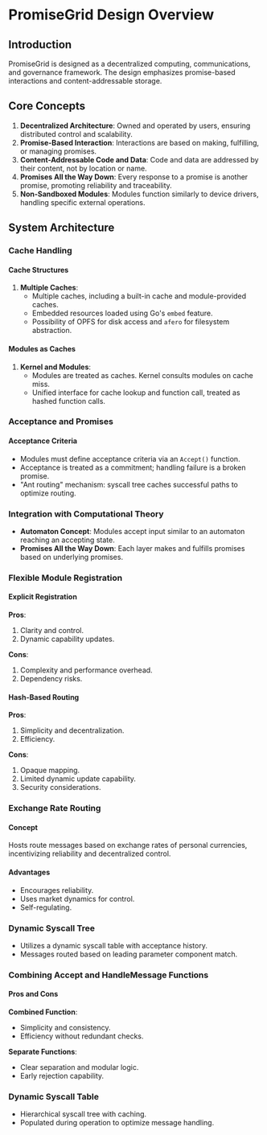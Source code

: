 # PromiseGrid Design Overview

## Introduction

PromiseGrid is designed as a decentralized computing, communications, and governance framework. The design emphasizes promise-based interactions and content-addressable storage.

## Core Concepts

1. **Decentralized Architecture**: Owned and operated by users, ensuring distributed control and scalability.
2. **Promise-Based Interaction**: Interactions are based on making, fulfilling, or managing promises.
3. **Content-Addressable Code and Data**: Code and data are addressed by their content, not by location or name.
4. **Promises All the Way Down**: Every response to a promise is another promise, promoting reliability and traceability.
5. **Non-Sandboxed Modules**: Modules function similarly to device drivers, handling specific external operations.

## System Architecture

### Cache Handling

#### Cache Structures

1. **Multiple Caches**:
   - Multiple caches, including a built-in cache and module-provided caches.
   - Embedded resources loaded using Go's `embed` feature.
   - Possibility of OPFS for disk access and `afero` for filesystem abstraction.

#### Modules as Caches

1. **Kernel and Modules**:
   - Modules are treated as caches. Kernel consults modules on cache miss.
   - Unified interface for cache lookup and function call, treated as hashed function calls.

### Acceptance and Promises

#### Acceptance Criteria

- Modules must define acceptance criteria via an `Accept()` function.
- Acceptance is treated as a commitment; handling failure is a broken promise.
- "Ant routing" mechanism: syscall tree caches successful paths to optimize routing.

### Integration with Computational Theory

- **Automaton Concept**: Modules accept input similar to an automaton reaching an accepting state.
- **Promises All the Way Down**: Each layer makes and fulfills promises based on underlying promises.

### Flexible Module Registration

#### Explicit Registration

**Pros**:
1. Clarity and control.
2. Dynamic capability updates.

**Cons**:
1. Complexity and performance overhead.
2. Dependency risks.

#### Hash-Based Routing

**Pros**:
1. Simplicity and decentralization.
2. Efficiency.

**Cons**:
1. Opaque mapping.
2. Limited dynamic update capability.
3. Security considerations.

### Exchange Rate Routing

#### Concept

Hosts route messages based on exchange rates of personal currencies, incentivizing reliability and decentralized control.

#### Advantages

- Encourages reliability.
- Uses market dynamics for control.
- Self-regulating.

### Dynamic Syscall Tree

- Utilizes a dynamic syscall table with acceptance history.
- Messages routed based on leading parameter component match.

### Combining Accept and HandleMessage Functions

#### Pros and Cons

**Combined Function**:
- Simplicity and consistency.
- Efficiency without redundant checks.

**Separate Functions**:
- Clear separation and modular logic.
- Early rejection capability.

### Dynamic Syscall Table

- Hierarchical syscall tree with caching.
- Populated during operation to optimize message handling.
